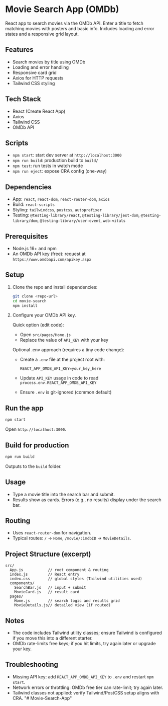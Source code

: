 # Movie Search App (OMDb)

React app to search movies via the OMDb API. Enter a title to fetch matching movies with posters and basic info. Includes loading and error states and a responsive grid layout.

## Features

- Search movies by title using OMDb
- Loading and error handling
- Responsive card grid
- Axios for HTTP requests
- Tailwind CSS styling

## Tech Stack

- React (Create React App)
- Axios
- Tailwind CSS
- OMDb API

## Scripts

- `npm start`: start dev server at `http://localhost:3000`
- `npm run build`: production build to `build/`
- `npm test`: run tests in watch mode
- `npm run eject`: expose CRA config (one-way)

## Dependencies

- App: `react`, `react-dom`, `react-router-dom`, `axios`
- Build: `react-scripts`
- Styling: `tailwindcss`, `postcss`, `autoprefixer`
- Testing: `@testing-library/react`, `@testing-library/jest-dom`, `@testing-library/dom`, `@testing-library/user-event`, `web-vitals`

## Prerequisites

- Node.js 16+ and npm
- An OMDb API key (free): request at `https://www.omdbapi.com/apikey.aspx`

## Setup

1. Clone the repo and install dependencies:

   ```bash
   git clone <repo-url>
   cd movie-search
   npm install
   ```

2. Configure your OMDb API key.

   Quick option (edit code):

   - Open `src/pages/Home.js`
   - Replace the value of `API_KEY` with your key

   Optional .env approach (requires a tiny code change):

   - Create a `.env` file at the project root with:

     ```env
     REACT_APP_OMDB_API_KEY=your_key_here
     ```

   - Update `API_KEY` usage in code to read `process.env.REACT_APP_OMDB_API_KEY`
   - Ensure `.env` is git-ignored (common default)

## Run the app

```bash
npm start
```

Open `http://localhost:3000`.

## Build for production

```bash
npm run build
```

Outputs to the `build` folder.

## Usage

- Type a movie title into the search bar and submit.
- Results show as cards. Errors (e.g., no results) display under the search bar.

## Routing

- Uses `react-router-dom` for navigation.
- Typical routes: `/` → `Home`, `/movie/:imdbID` → `MovieDetails`.

## Project Structure (excerpt)

```
src/
  App.js           // root component & routing
  index.js         // React entry
  index.css        // global styles (Tailwind utilities used)
  components/
    SearchBar.js   // input + submit
    MovieCard.js   // result card
  pages/
    Home.js        // search logic and results grid
    MovieDetails.js// detailed view (if routed)
```

## Notes

- The code includes Tailwind utility classes; ensure Tailwind is configured if you move this into a different starter.
- OMDb rate-limits free keys; if you hit limits, try again later or upgrade your key.

## Troubleshooting

- Missing API key: add `REACT_APP_OMDB_API_KEY` to `.env` and restart `npm start`.
- Network errors or throttling: OMDb free tier can rate-limit; try again later.
- Tailwind classes not applied: verify Tailwind/PostCSS setup aligns with CRA.
"# Movie-Search-App" 
